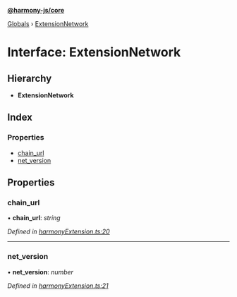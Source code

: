 **[@harmony-js/core](../README.md)**

[Globals](../README.md) › [ExtensionNetwork](extensionnetwork.md)

# Interface: ExtensionNetwork

## Hierarchy

* **ExtensionNetwork**

## Index

### Properties

* [chain_url](extensionnetwork.md#chain_url)
* [net_version](extensionnetwork.md#net_version)

## Properties

###  chain_url

• **chain_url**: *string*

*Defined in [harmonyExtension.ts:20](https://github.com/FireStack-Lab/Harmony-sdk-core/blob/517232c/packages/harmony-core/src/harmonyExtension.ts#L20)*

___

###  net_version

• **net_version**: *number*

*Defined in [harmonyExtension.ts:21](https://github.com/FireStack-Lab/Harmony-sdk-core/blob/517232c/packages/harmony-core/src/harmonyExtension.ts#L21)*